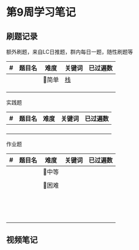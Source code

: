 # 第9周学习笔记





## 刷题记录

额外刷题，来自LC日推题，群内每日一题，随性刷题等

| #    | 题目名 | 难度  | 关键词                                   | 已过遍数 |
| ---- | ------ | ----- | ---------------------------------------- | -------- |
|      |        | 💚简单 | [栈](https://leetcode-cn.com/tag/stack/) |          |
|      |        |       |                                          |          |
|      |        |       |                                          |          |
|      |        |       |                                          |          |

实践题

| #    | 题目名 | 难度 | 关键词 | 已过遍数 |
| ---- | ------ | ---- | ------ | -------- |
|      |        |      |        |          |
|      |        |      |        |          |
|      |        |      |        |          |
|      |        |      |        |          |

作业题

| #    | 题目名 | 难度  | 关键词 | 已过遍数 |
| ---- | ------ | ----- | ------ | -------- |
|      |        | 💛中等 |        |          |
|      |        |       |        |          |
|      |        | 🧡困难 |        |          |
|      |        |       |        |          |
|      |        |       |        |          |
|      |        |       |        |          |
|      |        |       |        |          |
|      |        |       |        |          |
|      |        |       |        |          |
|      |        |       |        |          |
|      |        |       |        |          |
|      |        |       |        |          |
|      |        |       |        |          |
|      |        |       |        |          |
|      |        |       |        |          |
|      |        |       |        |          |
|      |        |       |        |          |



## 视频笔记

